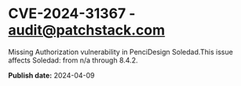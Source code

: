 # CVE-2024-31367 - audit@patchstack.com

Missing Authorization vulnerability in PenciDesign Soledad.This issue affects Soledad: from n/a through 8.4.2.



**Publish date:** 2024-04-09

